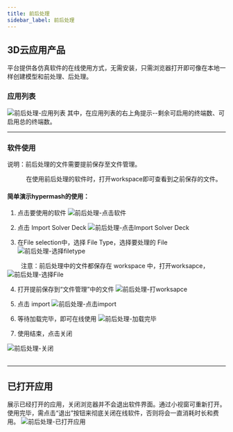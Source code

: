 ```yaml
---
title: 前后处理
sidebar_label: 前后处理
---
```


## 3D云应用产品
平台提供各仿真软件的在线使用方式，无需安装，只需浏览器打开即可像在本地一样创建模型和前处理、后处理。

### 应用列表
![前后处理-应用列表](/img/prepost01.png)
其中，在应用列表的右上角提示--剩余可启用的终端数、可启用总的终端数。

********************************************  

### 软件使用
说明：前后处理的文件需要提前保存至文件管理。

&nbsp; &nbsp; &nbsp; &nbsp; &nbsp; &nbsp;在使用前后处理的软件时，打开workspace即可查看到之前保存的文件。

#### 简单演示hypermash的使用：

1. 点击要使用的软件
![前后处理-点击软件](/img/prepost12.png)

2. 点击 Import Solver Deck 
![前后处理-点击Import Solver Deck](/img/prepost06.png)

3. 在File selection中，选择 File Type，选择要处理的 File 
![前后处理-选择filetype](/img/prepost07.png)

&nbsp; &nbsp; &nbsp; &nbsp; 注意：前后处理中的文件都保存在 workspace 中，打开worksapce，
![前后处理-选择File](/img/prepost08.png)

4. 打开提前保存到“文件管理”中的文件
![前后处理-打worksapce](/img/prepost09.png)

5. 点击 import
![前后处理-点击import](/img/prepost10.png)

6. 等待加载完毕，即可在线使用
![前后处理-加载完毕](/img/prepost04.png)

7. 使用结束，点击关闭

![前后处理-关闭](/img/prepost11.png)
&nbsp;  
&nbsp;  
********************************************  



## 已打开应用
展示已经打开的应用，关闭浏览器并不会退出软件界面。通过小视窗可重新打开。使用完毕，需点击“退出”按钮来彻底关闭在线软件，否则将会一直消耗时长和费用。
![前后处理-已打开应用](/img/prepost05.png)